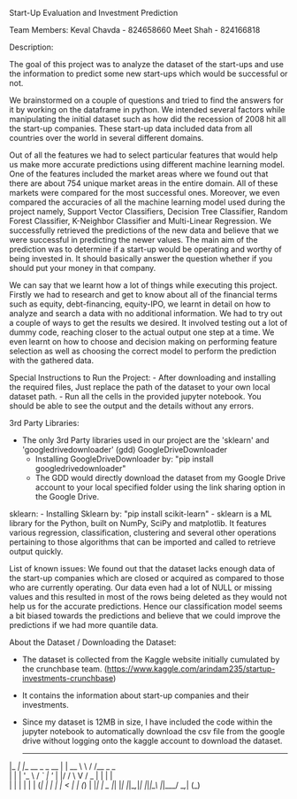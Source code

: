 Start-Up Evaluation and Investment Prediction


Team Members: 
Keval Chavda - 824658660
Meet Shah - 824166818


Description:
	
The goal of this project was to analyze the dataset of the start-ups and use the information to predict some new start-ups which would be successful or not. 
	
We brainstormed on a couple of questions and tried to find the answers for it by working on the dataframe in python. We intended several factors while manipulating the initial dataset such as how did the recession of 2008 hit all the start-up companies. These start-up data included data from all countries over the world in several different domains. 

Out of all the features we had to select particular features that would help us make more accurate predictions using different machine learning model. One of the features included the market areas where we found out that there are about 754 unique market areas in the entire domain. All of these markets were compared for the most successful ones. 
Moreover, we even compared the accuracies of all the machine learning model used during the project namely, Support Vector Classifiers, Decision Tree Classifier, Random Forest Classifier, K-Neighbor Classifier and Multi-Linear Regression. 
We successfully retrieved the predictions of the new data and believe that we were successful in predicting the newer values. The main aim of the prediction was to determine if a start-up would be operating and worthy of being invested in. It should basically answer the question whether if you should put your money in that company. 

We can say that we learnt how a lot of things while executing this project. Firstly we had to research and get to know about all of the financial terms such as equity, debt-financing, equity-IPO, we learnt in detail on how to analyze and search a data with no additional information. We had to try out a couple of ways to get the results we desired. It involved testing out a lot of dummy code, reaching closer to the actual output one step at a time. We even learnt on how to choose and decision making on performing feature selection as well as choosing the correct model to perform the prediction with the gathered data. 



Special Instructions to Run the Project:
	- After downloading and installing the required files, Just replace the path of the dataset to your own local dataset path.
	- Run all the cells in the provided jupyter notebook. You should be able to see the output and the details without any errors.



3rd Party Libraries:
- The only 3rd Party libraries used in our project are the 'sklearn' and 'googledrivedownloader' (gdd)
GoogleDriveDownloader
	- Installing GoogleDriveDownloader by: "pip install googledrivedownloader"
	- The GDD would directly download the dataset from my Google Drive account to your local specified folder using the link sharing option in the Google Drive. 

sklearn:
	- Installing Sklearn by: "pip install scikit-learn"
	- sklearn is a ML library for the Python, built on NumPy, SciPy and matplotlib. It features various regression, classification, clustering and several other operations pertaining to those algorithms that can be imported and called to retrieve output quickly.



List of known issues: 
We found out that the dataset lacks enough data of the start-up companies which are closed or acquired as compared to those who are currently operating. Our data even had a lot of NULL or missing values and this resulted in most of the rows being deleted as they would not help us for the accurate predictions. Hence our classification model seems a bit biased towards the predictions and believe that we could improve the predictions if we had more quantile data.



About the Dataset / Downloading the Dataset:
- The dataset is collected from the Kaggle website initially cumulated by the crunchbase team.
(https://www.kaggle.com/arindam235/startup-investments-crunchbase)
- It contains the information about start-up companies and their investments.
- Since my dataset is 12MB in size, I have included the code within the jupyter notebook to automatically download the csv file from the google drive without logging onto the kaggle account to download the dataset.






  _____ _                 _     __   __              
 |_   _| |__   __ _ _ __ | | __ \ \ / /__  _   _     
   | | | '_ \ / _` | '_ \| |/ /  \ V / _ \| | | |    
   | | | | | | (_| | | | |   <    | | (_) | |_| |  _ 
   |_| |_| |_|\__,_|_| |_|_|\_\   |_|\___/ \__,_| (_)
                                                     
